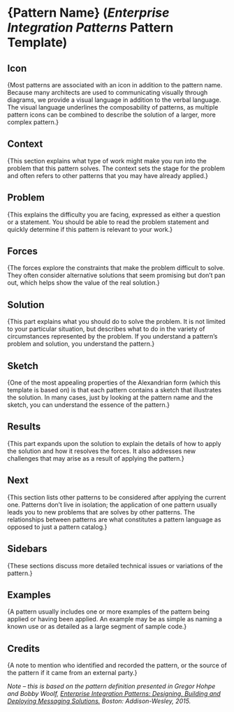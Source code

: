 # {Pattern Name} (_Enterprise Integration Patterns_ Pattern Template)

## Icon

{Most patterns are associated with an icon in addition to the pattern name. Because many architects are used to communicating visually through diagrams, we provide a visual language in addition to the verbal language. The visual language underlines the composability of patterns, as multiple pattern icons can be combined to describe the solution of a larger, more complex pattern.}

## Context

{This section explains what type of work might make you run into the problem that this pattern solves. The context sets the stage for the problem and often refers to other patterns that you may have already applied.}

## Problem

{This explains the difficulty you are facing, expressed as either a question or a statement. You should be able to read the problem statement and quickly determine if this pattern is relevant to your work.}

## Forces

{The forces explore the constraints that make the problem difficult to solve. They often consider alternative solutions that seem promising but don’t pan out, which helps show the value of the real solution.}

## Solution

{This part explains what you should do to solve the problem. It is not limited to your particular situation, but describes what to do in the variety of circumstances represented by the problem. If you understand a pattern’s problem and solution, you understand the pattern.}

## Sketch

{One of the most appealing properties of the Alexandrian form (which this template is based on) is that each pattern contains a sketch that illustrates the solution. In many cases, just by looking at the pattern name and the sketch, you can understand the essence of the pattern.}

## Results

{This part expands upon the solution to explain the details of how to apply the solution and how it resolves the forces. It also addresses new challenges that may arise as a result of applying the pattern.}

## Next

{This section lists other patterns to be considered after applying the current one. Patterns don’t live in isolation; the application of one pattern usually leads you to new problems that are solves by other patterns. The relationships between patterns are what constitutes a pattern language as opposed to just a pattern catalog.}

## Sidebars

{These sections discuss more detailed technical issues or variations of the pattern.}

## Examples

{A pattern usually includes one or more examples of the pattern being applied or having been applied. An example may be as simple as naming a known use or as detailed as a large segment of sample code.}

## Credits

{A note to mention who identified and recorded the pattern, or the source of the pattern if it came from an external party.}

_Note – this is based on the pattern definition presented in Gregor Hohpe and Bobby Woolf, <u>Enterprise Integration Patterns: Designing, Building and Deploying Messaging Solutions.</u> Boston: Addison-Wesley, 2015._
